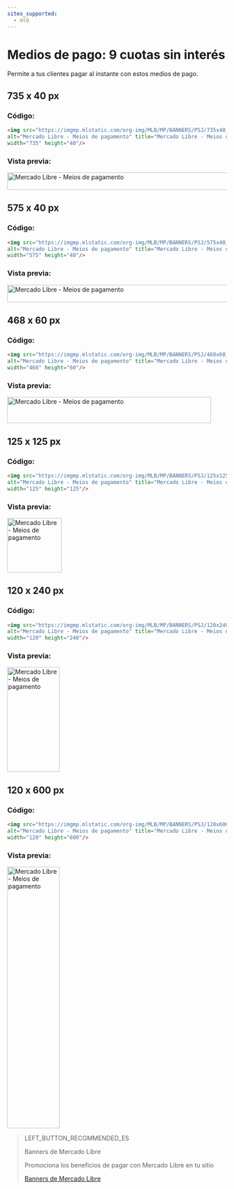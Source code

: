 ```yaml
---
sites_supported:
  - mlb
---
```


# Medios de pago: 9 cuotas sin interés

Permite a tus clientes pagar al instante con estos medios de pago.

## 735 x 40 px

### Código:

```html
<img src="https://imgmp.mlstatic.com/org-img/MLB/MP/BANNERS/PSJ/735x40_banner_psj_9x.jpg" 
alt="Mercado Libre - Meios de pagamento" title="Mercado Libre - Meios de pagamento" 
width="735" height="40"/>
```

### Vista previa:

<img src="https://imgmp.mlstatic.com/org-img/MLB/MP/BANNERS/PSJ/735x40_banner_psj_9x.jpg" alt="Mercado Libre - Meios de pagamento" width="735" height="40"/>


## 575 x 40 px

### Código:

```html
<img src="https://imgmp.mlstatic.com/org-img/MLB/MP/BANNERS/PSJ/575x40_banner_psj_9x.jpg" 
alt="Mercado Libre - Meios de pagamento" title="Mercado Libre - Meios de pagamento" 
width="575" height="40"/>
```

### Vista previa:

<img src="https://imgmp.mlstatic.com/org-img/MLB/MP/BANNERS/PSJ/575x40_banner_psj_9x.jpg" alt="Mercado Libre - Meios de pagamento" width="575" height="40"/>


## 468 x 60 px

### Código:

```html
<img src="https://imgmp.mlstatic.com/org-img/MLB/MP/BANNERS/PSJ/468x60_banner_psj_9x.jpg" 
alt="Mercado Libre - Meios de pagamento" title="Mercado Libre - Meios de pagamento" 
width="468" height="60"/>
```

### Vista previa:

<img src="https://imgmp.mlstatic.com/org-img/MLB/MP/BANNERS/PSJ/468x60_banner_psj_9x.jpg" alt="Mercado Libre - Meios de pagamento" width="468" height="60"/>


## 125 x 125 px

### Código:

```html
<img src="https://imgmp.mlstatic.com/org-img/MLB/MP/BANNERS/PSJ/125x125_banner_psj_9x.jpg" 
alt="Mercado Libre - Meios de pagamento" title="Mercado Libre - Meios de pagamento" 
width="125" height="125"/>
```

### Vista previa:

<img src="https://imgmp.mlstatic.com/org-img/MLB/MP/BANNERS/PSJ/125x125_banner_psj_9x.jpg" alt="Mercado Libre - Meios de pagamento" width="125" height="125"/>


## 120 x 240 px

### Código:

```html
<img src="https://imgmp.mlstatic.com/org-img/MLB/MP/BANNERS/PSJ/120x240_banner_psj_9x.jpg" 
alt="Mercado Libre - Meios de pagamento" title="Mercado Libre - Meios de pagamento" 
width="120" height="240"/>
```

### Vista previa:

<img src="https://imgmp.mlstatic.com/org-img/MLB/MP/BANNERS/PSJ/120x240_banner_psj_9x.jpg" alt="Mercado Libre - Meios de pagamento" width="120" height="240"/>


## 120 x 600 px

### Código:

```html
<img src="https://imgmp.mlstatic.com/org-img/MLB/MP/BANNERS/PSJ/120x600_banner_psj_9x.jpg" 
alt="Mercado Libre - Meios de pagamento" title="Mercado Libre - Meios de pagamento" 
width="120" height="600"/>
```

### Vista previa:

<img src="https://imgmp.mlstatic.com/org-img/MLB/MP/BANNERS/PSJ/120x600_banner_psj_9x.jpg" alt="Mercado Libre - Meios de pagamento" width="120" height="600"/>


> LEFT_BUTTON_RECOMMENDED_ES
>
> Banners de Mercado Libre
>
> Promociona los beneficios de pagar con Mercado Libre en tu sitio
>
> [Banners de Mercado Libre](https://www.mercadopago[FAKER][URL][DOMAIN]/developers/es/guides/resources/banners/introduction)
